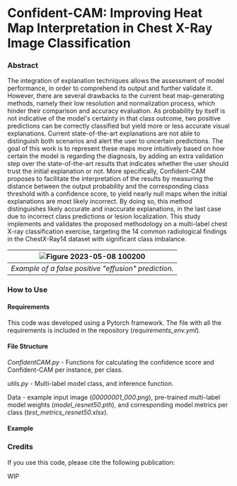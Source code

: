 # Confident-CAM: Improving Heat Map Interpretation in Chest X-Ray Image Classification

### Abstract
The integration of explanation techniques allows the assessment of model performance, in order to comprehend its output and further validate it. However, there are several drawbacks to the current heat map-generating methods, namely their low resolution and normalization process, which hinder their comparison and accuracy evaluation. As probability by itself is not indicative of the model's certainty in that class outcome, two positive predictions can be correctly classified but yield more or less accurate visual explanations. Current state-of-the-art explanations are not able to distinguish both scenarios and alert the user to uncertain predictions. The goal of this work is to represent these maps more intuitively based on how certain the model is regarding the diagnosis, by adding an extra validation step over the state-of-the-art results that indicates whether the user should trust the initial explanation or not. More specifically, Confident-CAM proposes to facilitate the interpretation of the results by measuring the distance between the output probability and the corresponding class threshold with a confidence score, to yield nearly null maps when the initial explanations are most likely incorrect. By doing so, this method distinguishes likely accurate and inaccurate explanations, in the last case due to incorrect class predictions or lesion localization. This study implements and validates the proposed methodology on a multi-label chest X-ray classification exercise, targeting the 14 common radiological findings in the ChestX-Ray14 dataset with significant class imbalance.

| ![Figure 2023-05-08 100200](https://github.com/JoanaNRocha/Confident-CAM/assets/44504059/9feccace-03b9-49f1-b803-3a8c038d287a) | 
|:--:| 
| *Example of a false positive "effusion" prediction.* |


### How to Use

#### Requirements
This code was developed using a Pytorch framework. The file with all the requirements is included in the repository (*requirements_env.yml*).

#### File Structure
*ConfidentCAM.py* - Functions for calculating the confidence score and Confident-CAM per instance, per class.

*utils.py* - Multi-label model class, and inference function. 

Data - example input image (*00000001_000.png*), pre-trained multi-label model weights (*model_resnet50.pth*), and corresponding model metrics per class (*test_metrics_resnet50.xlsx*).

#### Example


### Credits
If you use this code, please cite the following publication: 

WIP
